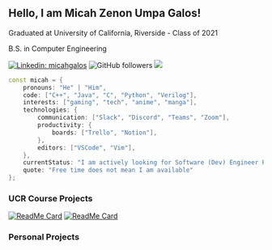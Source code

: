 <h2>Hello, I am Micah Zenon Umpa Galos!</h2>

<p>Graduated at University of California, Riverside - Class of 2021</p>
<p>B.S. in Computer Engineering</p>

[![Linkedin: micahgalos](https://img.shields.io/badge/-micahgalos-blue?style=flat-square&logo=Linkedin&logoColor=white&link=https://www.linkedin.com/in/micahgalos/)](https://www.linkedin.com/in/micahgalos/)
![GitHub followers](https://img.shields.io/github/followers/micahgalos?label=Follow&style=social)
![](https://visitor-badge.glitch.me/badge?page_id=micahgalos.micahgalos)

```c++
const micah = {
    pronouns: "He" | "Him",
    code: ["C++", "Java", "C", "Python", "Verilog"],
    interests: ["gaming", "tech", "anime", "manga"],
    technologies: {
        communication: ["Slack", "Discord", "Teams", "Zoom"],
        productivity: {
            boards: ["Trello", "Notion"],
        },
        editors: ["VSCode", "Vim"], 
    },
    currentStatus: "I am actively looking for Software (Dev) Engineer Positions",
    quote: "Free time does not mean I am available"
};
```
### UCR Course Projects

[![ReadMe Card](https://github-readme-stats.vercel.app/api/pin/?username=micahgalos&repo=J2M_Compiler&show_owner=true)](https://github.com/micahgalos/J2M_Compiler)
[![ReadMe Card](https://github-readme-stats.vercel.app/api/pin/?username=micahgalos&repo=Remote_Shell&show_owner=true)](https://github.com/micahgalos/Remote_Shell)

### Personal Projects
